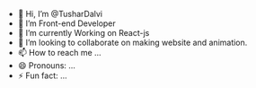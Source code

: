 - 👋 Hi, I’m @TusharDalvi
- 👀 I’m Front-end Developer 
- 🌱 I’m currently Working on React-js
- 💞️ I’m looking to collaborate on making website and animation. 
- 📫 How to reach me ...
- 😄 Pronouns: ...
- ⚡ Fun fact: ...
